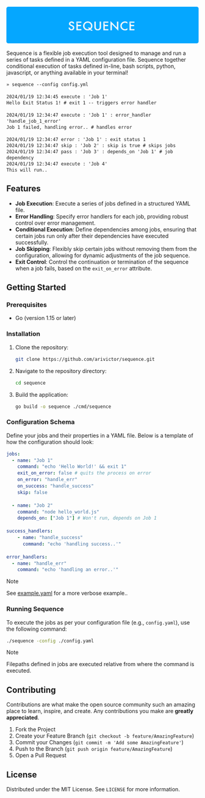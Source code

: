 ![](./cover.png)

Sequence is a flexible job execution tool designed to manage and run a series of tasks defined in a YAML configuration file. Sequence together conditional execution of tasks defined in-line, bash scripts, python, javascript, or anything available in your terminal!

```shell
» sequence --config config.yml

2024/01/19 12:34:45 execute : 'Job 1'
Hello Exit Status 1! # exit 1 -- triggers error handler

2024/01/19 12:34:47 execute : 'Job 1' : error_handler 'handle_job_1_error'
Job 1 failed, handling error.. # handles error

2024/01/19 12:34:47 error : 'Job 1' : exit status 1
2024/01/19 12:34:47 skip : 'Job 2' : skip is true # skips jobs
2024/01/19 12:34:47 pass : 'Job 3' : depends_on 'Job 1' # job dependency
2024/01/19 12:34:47 execute : 'Job 4'
This will run..
```

## Features

- **Job Execution**: Execute a series of jobs defined in a structured YAML file.
- **Error Handling**: Specify error handlers for each job, providing robust control over error management.
- **Conditional Execution**: Define dependencies among jobs, ensuring that certain jobs run only after their dependencies have executed successfully.
- **Job Skipping**: Flexibly skip certain jobs without removing them from the configuration, allowing for dynamic adjustments of the job sequence.
- **Exit Control**: Control the continuation or termination of the sequence when a job fails, based on the `exit_on_error` attribute.

## Getting Started

### Prerequisites

- Go (version 1.15 or later)

### Installation

1. Clone the repository:

    ```bash
    git clone https://github.com/arivictor/sequence.git
    ```

2. Navigate to the repository directory:

    ```bash
    cd sequence
    ```

3. Build the application:

    ```bash
    go build -o sequence ./cmd/sequence
    ```

### Configuration Schema

Define your jobs and their properties in a YAML file. Below is a template of how the configuration should look:

```yaml
jobs:
  - name: "Job 1"
    command: "echo 'Hello World!' && exit 1"
    exit_on_error: false # quits the process on error
    on_error: "handle_err"
    on_success: "handle_success"
    skip: false

  - name: "Job 2"
    command: "node hello_world.js"
    depends_on: ["Job 1"] # Won't run, depends on Job 1

success_handlers:
    - name: "handle_success"
      command: "echo 'handling success..'"

error_handlers:
  - name: "handle_err"
    command: "echo 'handling an error..'"
```

> [!NOTE]  
> See [example.yaml](./example.yaml) for a more verbose example..


### Running Sequence

To execute the jobs as per your configuration file (e.g., `config.yaml`), use the following command:

```bash
./sequence -config ./config.yaml
```

> [!NOTE]  
> Filepaths defined in jobs are executed relative from where the command is executed.

## Contributing

Contributions are what make the open source community such an amazing place to learn, inspire, and create. Any contributions you make are **greatly appreciated**.

1. Fork the Project
2. Create your Feature Branch (`git checkout -b feature/AmazingFeature`)
3. Commit your Changes (`git commit -m 'Add some AmazingFeature'`)
4. Push to the Branch (`git push origin feature/AmazingFeature`)
5. Open a Pull Request

## License

Distributed under the MIT License. See `LICENSE` for more information.